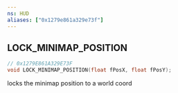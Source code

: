 ```yaml
---
ns: HUD
aliases: ["0x1279e861a329e73f"]
---
```

## LOCK_MINIMAP_POSITION

```c
// 0x1279E861A329E73F
void LOCK_MINIMAP_POSITION(float fPosX, float fPosY);
```

locks the minimap position to a world coord

